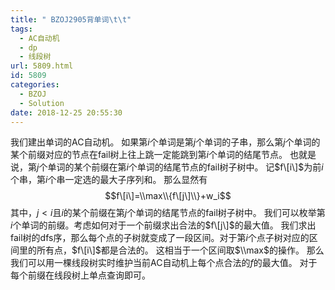 ```yaml
---
title: " BZOJ2905背单词\t\t"
tags:
  - AC自动机
  - dp
  - 线段树
url: 5809.html
id: 5809
categories:
  - BZOJ
  - Solution
date: 2018-12-25 20:55:30
---
```


我们建出单词的AC自动机。 如果第$i$个单词是第$j$个单词的子串，那么第$j$个单词的某个前缀对应的节点在fail树上往上跳一定能跳到第$i$个单词的结尾节点。 也就是说，第$j$个单词的某个前缀在第$i$个单词的结尾节点的fail树子树中。 记$f\[i\]$为前$i$个串，第$i$个串一定选的最大子序列和。 那么显然有 $$f\[i\]=\\max\\{f\[j\]\\}+w_i$$ 其中，$j<i$且$i$的某个前缀在第$j$个单词的结尾节点的fail树子树中。 我们可以枚举第$i$个单词的前缀。考虑如何对于一个前缀求出合法的$f\[j\]$的最大值。 我们求出fail树的dfs序，那么每个点的子树就变成了一段区间。对于第$i$个点子树对应的区间里的所有点，$f\[i\]$都是合法的。 这相当于一个区间取$\\max$的操作。 那么我们可以用一棵线段树实时维护当前AC自动机上每个点合法的$f$的最大值。 对于每个前缀在线段树上单点查询即可。